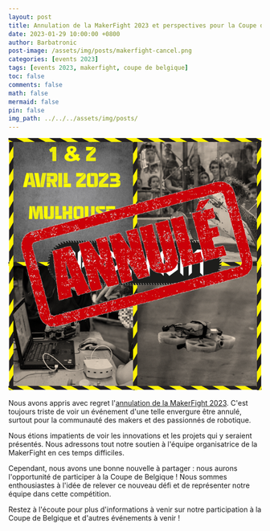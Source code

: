 ```yaml
---
layout: post
title: Annulation de la MakerFight 2023 et perspectives pour la Coupe de Belgique
date: 2023-01-29 10:00:00 +0800
author: Barbatronic
post-image: /assets/img/posts/makerfight-cancel.png
categories: [events 2023]
tags: [events 2023, makerfight, coupe de belgique]
toc: false
comments: false
math: false
mermaid: false
pin: false
img_path: ../../../assets/img/posts/
---
```

![Alt text](../assets/img/posts/makerfight-cancel.png)

Nous avons appris avec regret l'[annulation de la MakerFight 2023](https://www.makerfight.fr/blog/makerfight/communique-annulation-de-makerfight-2023-1556/). C'est toujours triste de voir un événement d'une telle envergure être annulé, surtout pour la communauté des makers et des passionnés de robotique.

Nous étions impatients de voir les innovations et les projets qui y seraient présentés. Nous adressons tout notre soutien à l'équipe organisatrice de la MakerFight en ces temps difficiles.

Cependant, nous avons une bonne nouvelle à partager : nous aurons l'opportunité de participer à la Coupe de Belgique ! Nous sommes enthousiastes à l'idée de relever ce nouveau défi et de représenter notre équipe dans cette compétition.

Restez à l'écoute pour plus d'informations à venir sur notre participation à la Coupe de Belgique et d'autres événements à venir !

